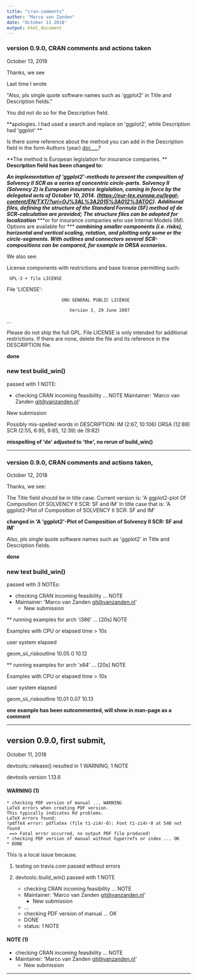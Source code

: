 ```yaml
---
title: "cran-comments"
author: "Marco van Zanden"
date: "October 13 2018"
output: html_document
---
```


### version 0.9.0, CRAN comments and **actions taken**
October 13, 2018

Thanks, we see

Last time I wrote

"Also, pls single quote software names such as 'ggplot2' in Title and 
Description fields."

You did not do so for the Description field.

**apologies. I had used a search and replace on 'ggplot2', while Description had 'ggplot' **

Is there some reference about the method you can add in the Description 
field in the form Authors (year) <doi:.....>?

**The method is European legislation for insurance companies. **
**Description field has been changed to:**

***An implementation of 'ggplot2'-methods to present the composition of Solvency II SCR as*** 
***a series of concentric circle-parts. Solvency II (Solvency 2) is European insurance*** 
***legislation, coming in force by the delegated acts of October 10, 2014.*** ***(https://eur-lex.europa.eu/legal-content/EN/TXT/?uri=OJ%3AL%3A2015%3A012%3ATOC).*** 
***Additional files, defining the structure of the Standard Formula (SF) method*** 
***of de SCR-calculation are provided; The structure files can be adopted for localization***
***or for insurance companies who use Internal Models (IM). Options are available for ***
***combining smaller components (i.e. risks), horizontal and vertical scaling, rotation,*** 
***and plotting only some or the circle-segments. With outlines and connectors several*** 
***SCR-compositions can be compared, for example in ORSA scenarios.***


We also see:

License components with restrictions and base license permitting such:

     GPL-3 + file LICENSE

   File 'LICENSE':

                         GNU GENERAL PUBLIC LICENSE

                            Version 3, 29 June 2007

  ...

Please do not ship the full GPL. File LICENSE is only intended for 
additional restrictions. If there are none, delete the file and its 
reference in the DESCRIPTION file.

**done**

### new test build_win()
passed with 1 NOTE:

* checking CRAN incoming feasibility ... NOTE
Maintainer: 'Marco van Zanden <git@vanzanden.nl>'

New submission

Possibly mis-spelled words in DESCRIPTION:
  IM (2:67, 10:106)
  ORSA (12:88)
  SCR (2:55, 6:95, 9:85, 12:39)
  de (9:82)

**misspelling of 'de' adjusted to 'the', no rerun of build_win()**

---

### version 0.9.0, CRAN comments and **actions taken**, 
October 12, 2018

Thanks, we see:

   The Title field should be in title case. Current version is:
   'A ggplot2-plot Of Composition Of SOLVENCY II SCR: SF and IM'
   In title case that is:
   'A ggplot2-Plot of Composition of SOLVENCY II SCR: SF and IM'

**changed in 'A 'ggplot2'-Plot of Composition of Solvency II SCR: SF and IM'** 

Also, pls single quote software names such as 'ggplot2' in Title and 
Description fields.

**done**

### new test build_win()
passed with 3 NOTEs:

* checking CRAN incoming feasibility ... NOTE
* Maintainer: 'Marco van Zanden <git@vanzanden.nl>'
    * New submission

** running examples for arch 'i386' ... [20s] NOTE<p>
Examples with CPU or elapsed time > 10s<p>
                      user system elapsed<p>
geom_sii_riskoutline 10.05      0   10.12<p>
<p>
** running examples for arch 'x64' ... [20s] NOTE<p>
Examples with CPU or elapsed time > 10s<p>
                      user system elapsed<p>
geom_sii_riskoutline 10.01   0.07   10.13<p>

**one example has been outcommented, will show in man-page as a comment**


---

## version 0.9.0, first submit, 
October 11, 2018

devtools::release() resulted in 1 WARNING, 1 NOTE

devtools version 1.13.6

#### WARNING (1)
    * checking PDF version of manual ... WARNING
    LaTeX errors when creating PDF version.
    This typically indicates Rd problems.
    LaTeX errors found:
    !pdfTeX error: pdflatex (file t1-zi4r-0): Font t1-zi4r-0 at 540 not found
     ==> Fatal error occurred, no output PDF file produced!
    * checking PDF version of manual without hyperrefs or index ... OK
    * DONE
This is a local issue because.

1) testing on travis.com passed without errors

2) devtools::build_win() passed with 1 NOTE
    * checking CRAN incoming feasibility ... NOTE
    * Maintainer: 'Marco van Zanden <git@vanzanden.nl>'
        * New submission
    * ...
    * checking PDF version of manual ... OK
    * DONE
    * status: 1 NOTE

#### NOTE (1)
* checking CRAN incoming feasibility ... NOTE
* Maintainer: 'Marco van Zanden <git@vanzanden.nl>'
    * New submission

---
